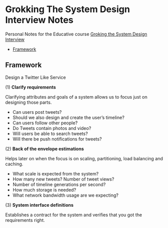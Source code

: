 # Grokking The System Design Interview Notes

Personal Notes for the Educative course [Groking the System Design Interview](https://www.educative.io/track/scalability-system-design-for-developers)

- <a href="#Framework">Framework</a>

<a name="Framework"></a>
<h2>Framework</h2>

Design a Twitter Like Service

(1) **Clarify requirements**

Clarifying attributes and goals of a system allows us to focus just on designing those parts. 

- Can users post tweets?
- Should we also design and create the user’s timeline?
- Can users follow other people?
- Do Tweets contain photos and video?
- Will users be able to search tweets?
- Will there be push notifications for tweets?

(2) **Back of the envelope estimations**

Helps later on when the focus is on scaling, partitioning, load balancing and caching.

- What scale is expected from the system? 
- How many new tweets? Number of tweet views? 
- Number of timeline generations per second?
- How much storage is needed?
- What network bandwidth usage are we expecting?

(3) **System interface definitions**

Establishes a contract for the system and verifies that you got the requirements right.

